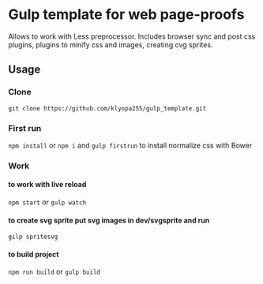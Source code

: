 # Gulp template for web page-proofs

Allows to work with Less preprocessor. Includes browser sync and post css plugins, plugins to minify css and images, creating cvg sprites.

## Usage

### Clone

```git clone https://github.com/klyopa255/gulp_template.git```

### First run

```npm install```
or
```npm i```
and
```gulp firstrun``` to install normalize css with Bower

### Work

#### to work with live reload
```npm start```
or
```gulp watch```

#### to create svg sprite put svg images in dev/svgsprite and run
```gilp spritesvg```

#### to build project
```npm run build```
or
```gulp build```